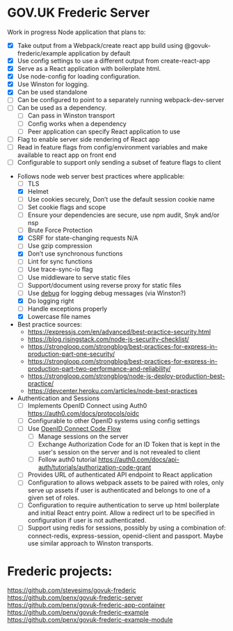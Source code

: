 # GOV.UK Frederic Server

Work in progress Node application that plans to:

- [x] Take output from a Webpack/create react app build using @govuk-frederic/example application by default
- [x] Use config settings to use a different output from create-react-app
- [x] Serve as a React application with boilerplate html.
- [x] Use node-config for loading configuration.
- [x] Use Winston for logging.
- [x] Can be used standalone
- [ ] Can be configured to point to a separately running webpack-dev-server
- [ ] Can be used as a dependency.
  - [ ] Can pass in Winston transport
  - [ ] Config works when a dependency
  - [ ] Peer application can specify React application to use
- [ ] Flag to enable server side rendering of React app
- [ ] Read in feature flags from config/environment variables and make available to react app on front end
- [ ] Configurable to support only sending a subset of feature flags to client
- Follows node web server best practices where applicable:
  - [ ] TLS
  - [x] Helmet
  - [ ] Use cookies securely, Don’t use the default session cookie name
  - [ ] Set cookie flags and scope
  - [ ] Ensure your dependencies are secure, use npm audit, Snyk and/or nsp
  - [ ] Brute Force Protection
  - [x] CSRF for state-changing requests N/A
  - [ ] Use gzip compression
  - [x] Don’t use synchronous functions
  - [ ] Lint for sync functions
  - [ ] Use trace-sync-io flag
  - [ ] Use middleware to serve static files
  - [ ] Support/document using reverse proxy for static files
  - [ ] Use [debug](https://www.npmjs.com/package/debug) for logging debug messages (via Winston?)
  - [x] Do logging right
  - [ ] Handle exceptions properly
  - [x] Lowercase file names
- Best practice sources:
  - https://expressjs.com/en/advanced/best-practice-security.html
  - https://blog.risingstack.com/node-js-security-checklist/
  - https://strongloop.com/strongblog/best-practices-for-express-in-production-part-one-security/
  - https://strongloop.com/strongblog/best-practices-for-express-in-production-part-two-performance-and-reliability/
  - https://strongloop.com/strongblog/node-js-deploy-production-best-practice/
  - https://devcenter.heroku.com/articles/node-best-practices
- Authentication and Sessions
  - [ ] Implements OpenID Connect using Auth0 https://auth0.com/docs/protocols/oidc
  - [ ] Configurable to other OpenID systems using config settings
  - [ ] Use [OpenID Connect Code Flow]([https://openid.net/specs/openid-connect-core-1_0.html#CodeFlowAuth)
    - [ ] Manage sessions on the server
    - [ ] Exchange Authorization Code for an ID Token that is kept in the user's session on the server and is not revealed to client
    - [ ] Follow auth0 tutorial https://auth0.com/docs/api-auth/tutorials/authorization-code-grant
  - [ ] Provides URL of authenticated API endpoint to React application
  - [ ] Configuration to allows webpack assets to be paired with roles, only serve up assets if user is authenticated and belongs to one of a given set of roles.
  - [ ] Configuration to require authentication to serve up html boilerplate and initial React entry point. Allow a redirect url to be specified in configuration if user is not authenticated.
  - [ ] Support using redis for sessions, possibly by using a combination of: connect-redis, express-session, openid-client and passport. Maybe use similar approach to Winston transports.

# Frederic projects:

https://github.com/stevesims/govuk-frederic
https://github.com/penx/govuk-frederic-server
https://github.com/penx/govuk-frederic-app-container
https://github.com/penx/govuk-frederic-example
https://github.com/penx/govuk-frederic-example-module
